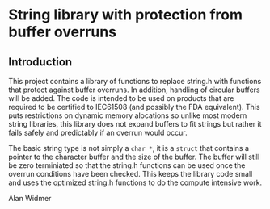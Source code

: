 String library with protection from buffer overruns
===================================================

Introduction
------------

This project contains a library of functions to replace string.h with functions that protect against buffer overruns.
In addition, handling of circular buffers will be added.
The code is intended to be used on products that are required to be certified to IEC61508 (and possibly the FDA equivalent).
This puts restrictions on dynamic memory alocations so unlike most modern string libraries, this library does not expand buffers to fit strings but rather it fails safely and predictably if an overrun would occur.
 
The basic string type is not simply a `char *`, it is a `struct` that contains a pointer to the character buffer and the size of the buffer. The buffer will still be zero terminiated so that the string.h functions can be used once the overrun conditions have been checked. This keeps the library code small and uses the optimized string.h functions to do the compute intensive work.

Alan Widmer 
